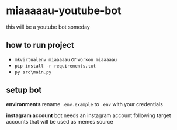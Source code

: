 # miaaaaau-youtube-bot
this will be a youtube bot someday

## how to run project
- `mkvirtualenv miaaaaau` or `workon miaaaaau`
- `pip install -r requirements.txt`
- `py src\main.py`

## setup bot
**environments**
rename `.env.example` to `.env` with your credentials

**instagram account**
bot needs an instagram account following target accounts that will be used as memes source
